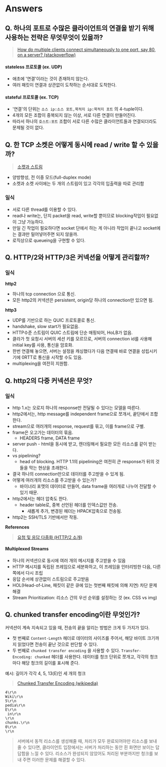 # Answers

## Q. 하나의 포트로 수많은 클라이언트의 연결을 받기 위해 사용하는 전략은 무엇무엇이 있을까?

> [How do multiple clients connect simultaneously to one port, say 80, on a server? \(stackoverflow\)](https://stackoverflow.com/questions/3329641/how-do-multiple-clients-connect-simultaneously-to-one-port-say-80-on-a-server)

#### stateless 프로토콜 \(ex. UDP\)

* 애초에 '연결'이라는 것이 존재하지 않는다.
* 여러 패킷이 연결과 상관없이 도착하는 순서대로 도착한다.

#### stateful 프로토콜 \(ex. TCP\)

* '연결'의 단위는 `소스 ip:소스 포트,목적지 ip:목적지 포트` 의 4-tuple이다.
* 4개의 모든 조합이 중복되지 않는 이상, 서로 다른 연결이 만들어진다.
* 따라서 하나의 `호스트:포트` 조합이 서로 다른 수많은 클라이언트들과 연결되더라도 문제될 것이 없다.

## Q. 한 TCP 소켓은 어떻게 동시에 read / write 할 수 있을까?

> [소켓과 스트림](https://whenday.tistory.com/19)

* 양방향성, 전 이중 모드\(full-duplex mode\)
* 소켓과 소켓 사이에는 두 개의 스트림이 있고 각각의 입출력을 따로 관리함

### 일식

* 서로 다른 thread를 이용할 수 있다.
* read나 write는, 단지 packet을 read, write할 뿐이므로 blocking작업이 필요없이 그냥 가능하다.
* 만일 긴 작업이 필요하다면 socket 단에서 하는 게 아니라 작업이 끝나고 socket에는 결과만 밀어넣어주면 되지 않을까.
* 로직상으로 queueing을 구현할 수 있다.

## Q. HTTP/2와 HTTP/3은 커넥션을 어떻게 관리할까?

### 일식

**http2**

* 하나의 tcp connection 으로 통신.
* 모든 http2의 커넥션은 persistent, origin당 하나의 connection만 있으면 됨.

**http3**

* UDP를 기반으로 하는 QUIC 프로토콜로 통신.
* handshake, slow start가 필요없음.
* HTTP수준 스트림이 QUIC 스트림에 단순 매핑되어, HoLB가 없음.
* 클라가 첫 요청시 서버의 세션 키를 모르므로, 서버의 connection id를 사용해 initial key를 사용, 통신을 암호화.
* 한번 연결해 놓으면, 서버는 설정을 캐싱했다가 다음 연결때 바로 연결을 성립시키기에 0RTT로 통신을 시작할 수도 있음.
* multiplexing을 여전히 지원함.

## Q. http2의 다중 커넥션은 무엇?

### 일식

* http 1.x는 오로지 하나의 response만 전달될 수 있다는 모델을 따른다.
* http2에서는, http message를 independent frame으로 쪼개서, 끝단에서 조합한다.
* stream으로 여러개의 response, request를 묶고, 이를 frame으로 구별.
* frame은 오고가는 데이터의 묶음.
  * HEADERS frame, DATA frame
* server push - html을 동시에 받고, 렌더링해서 필요한 모든 리소스를 같이 받는다.
* vs pipelining?
  * head of blocking. HTTP 1.1의 pipelining은 여전히 큰 response가 뒤의 것들을 막는 현상을 초래한다.
* 결국 하나의 connection만으로 데이터를 주고받을 수 있게 됨.
* 어떻게 여러개의 리소스를 주고받을 수 있는가?
  * 바이너리 포맷의 데이터로 만들어, data frame을 여러개로 나누어 전달할 수 있기 때문.
* http2에서는 헤더 압축도 한다.
  * header table로, 중복 선언된 헤더를 인덱스값만 전송.
    * 새롭게 추가, 변경된 헤더는 HPACK압축으로 전송됨.
* http2는 SSH/TLS 기반에서만 작동.

**References**

> [요청 및 응답 다중화 \(HTTP/2 소개\)](https://developers.google.com/web/fundamentals/performance/http2/?hl=ko#%EC%9A%94%EC%B2%AD_%EB%B0%8F_%EC%9D%91%EB%8B%B5_%EB%8B%A4%EC%A4%91%ED%99%94)

#### Multiplexed Streams

* 하나의 커넥션으로 동시에 여러 개의 메시지를 주고받을 수 있음
* HTTP 메시지를 독립된 프레임으로 세분화하고, 이 프레임을 인터리빙한 다음, 다른 쪽에서 다시 조립
* 응답 순서에 상관없이 스트림으로 주고받음
* HOL\(Head-of-Line, 패킷이 같은 큐에 있는 첫번째 패킷에 의해 지연\) 차단 문제 해결
* Stream Prioritization: 리소스 간의 우선 순위를 설정하는 것 \(ex. CSS vs img\)

## Q. chunked transfer encoding이란 무엇인가?

커넥션이 계속 지속되고 있을 때, 전송의 끝을 알리는 방법은 크게 두 가지가 있다.

* 첫 번째로 `Content-Length` 헤더로 데이터의 사이즈를 주어서, 해당 바이트 크기까지 읽었다면 전송이 끝난 것으로 판단할 수 있다.
* 두 번째로 `chunked transfer encoding` 을 사용할 수 있다. `Transfer-Encoding: chunked` 헤더를 사용한다. 데이터를 청크 단위로 쪼개고, 각각의 청크마다 해당 청크의 길이를 표시해 준다.

예시: 길이가 각각 4, 5, 13\(E\)인 세 개의 청크

> [Chunked Transfer Encoding \(wikipedia\)](https://en.wikipedia.org/wiki/Chunked_transfer_encoding)

```text
4\r\n
Wiki\r\n
5\r\n
pedia\r\n
E\r\n
 in\r\n
\r\n
chunks.\r\n
0\r\n
\r\n
```

> 서버에서 동적 리소스를 생성해줄 때, 처리가 모두 완료되어야만 리소스를 보내줄 수 있다면, 클라이언트 입장에서는 서버가 처리하는 동안 흰 화면만 보이는 답답함을 느낄 수 있다. 리소스가 완성되지 않았어도 처리된 부분까지만 청크를 보내 주면 이러한 문제를 해결할 수 있다.

